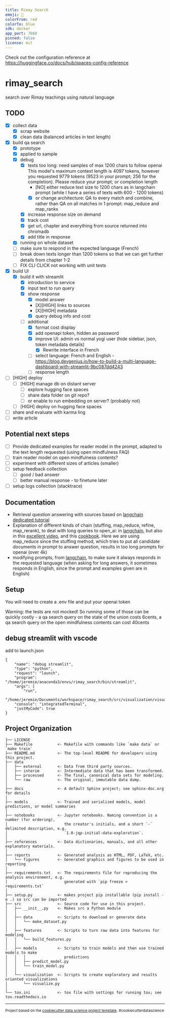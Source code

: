 ```yaml
---
title: Rimay Search
emoji: 🧘
colorFrom: red
colorTo: blue
sdk: docker
app_port: 7860
pinned: false
license: mit
---
```


Check out the configuration reference at https://huggingface.co/docs/hub/spaces-config-reference

rimay_search
==============================

search over Rimay teachings using natural language


TODO
------------
- [X] collect data
    - [x] scrap website
    - [x] clean data (balanced articles in text length)
- [X] build qa search
    - [x] prototype
    - [x] applied to sample
    - [x] debug
      - [x] texts too long: need samples of max 1200 chars to follow openai
      This model's maximum context length is 4097 tokens, however you requested 9779 tokens (9523 in your prompt; 256 for the completion). Please reduce your prompt; or completion length
        - [NO] either reduce text size to 1200 chars as in langchain prompt (while I have a series of texts with 600 - 1200 tokens)
        - [x] or change architecture: QA to every match and combine, rather than QA on all matches in 1 prompt: map_reduce and map_ranks
      - [x] increase response size on demand
      - [X] track cost
      - [X] get url, chapter and everything from source returned into chromadb
      - [X] add title in response
    - [X] running on whole dataset
    - [ ] make sure to respond in the expected language (French)
    - [ ] break down texts longer than 1200 tokens so that we can get further details from chapter 1-2
  - [ ] FIX CLI CLICK not working with unit tests
- [X] build UI
    - [X] build it with streamlit
      - [X] introduction to service
      - [X] input text to run query
      - [X] show response
        - [X] model answer
        - [X][HIGH] links to sources
        - [X][HIGH] metadata
        - [X] query debug info and cost
      - [ ] additional 
        - [X] format cost display
        - [X] add openapi token, hidden as password
        - [X] improve UI: admin vs normal yogi user (hide sidebar, json, token metadata details)
          - [X] Rewrite interface in French  
        - [ ] select language: French and English - https://blog.devgenius.io/how-to-build-a-multi-language-dashboard-with-streamlit-9bc087dd4243
        - [ ] response length
- [ ] [HIGH] deploy
  - [ ] [HIGH] manage db on distant server 
    - [ ] explore hugging face spaces
    - [ ] share data folder on git repo? 
    - [ ] or enable to run embedding on server? (probably not)
  - [ ] [HIGH] deploy on hugging face spaces
- [ ] share and evaluate with karma ling
- [ ] write article 

Potential next steps
------------
- [ ] Provide dedicated examples for reader model in the prompt, adapted to the text length requested (using open mindfulness FAQ)
- [ ] train reader model on open mindfulness contents?
- [ ] experiment with different sizes of articles (smaller) 
- [ ] setup feedback collection
  - [ ] good / bad answer
  - [ ] better manual response - to finetune later
- [ ] setup logs collection (stacktrace) 

Documentation
------------
- Retrieval question answering with sources based on [langchain dedicated tutorial](https://python.langchain.com/en/latest/modules/chains/index_examples/vector_db_qa_with_sources.html)
- Explanation of different kinds of chain (stuffing, map_reduce, refine, map_rerank), to deal with long queries to open_ai: in [langchain](https://python.langchain.com/en/latest/modules/chains/index_examples/qa_with_sources.html), but also in this [excellent video](https://www.youtube.com/watch?v=), and this [cookbook](https://github.com/gkamradt/langchain-tutorials/blob/main/LangChain%20Cookbook.ipynb). Here we are using map_reduce since the stuffing method, which tries to put all candidate documents in prompt to answer question, results in too long prompts for openai (over 4k) 
- modifying prompts, from [langchain](https://python.langchain.com/en/latest/modules/prompts/prompt_templates/getting_started.html), to make sure it always responds in the requested language (when asking for long answers, it sometimes responds in English, since the prompt and examples given are in English)



Setup
------------
You will need to create a .env file and put your openai token

Warning: the tests are not mocked! So running some of those can be quickly costly - a qa search query on the state of the union costs 6cents, a qa search query on the open mindfulness contents can cost 40cents

## debug streamlit with vscode
add to launch.json
```
{
    "name": "debug streamlit",
    "type": "python",
    "request": "launch",
    "program": "/home/jeremie/anaconda3/envs/rimay_search/bin/streamlit",
    "args": [
        "run",
        "/home/jeremie/Documents/workspace/rimay_search/src/visualization/visualize.py"],
    "console": "integratedTerminal",
    "justMyCode": true
}
```
Project Organization
------------

    ├── LICENSE
    ├── Makefile           <- Makefile with commands like `make data` or `make train`
    ├── README.md          <- The top-level README for developers using this project.
    ├── data
    │   ├── external       <- Data from third party sources.
    │   ├── interim        <- Intermediate data that has been transformed.
    │   ├── processed      <- The final, canonical data sets for modeling.
    │   └── raw            <- The original, immutable data dump.
    │
    ├── docs               <- A default Sphinx project; see sphinx-doc.org for details
    │
    ├── models             <- Trained and serialized models, model predictions, or model summaries
    │
    ├── notebooks          <- Jupyter notebooks. Naming convention is a number (for ordering),
    │                         the creator's initials, and a short `-` delimited description, e.g.
    │                         `1.0-jqp-initial-data-exploration`.
    │
    ├── references         <- Data dictionaries, manuals, and all other explanatory materials.
    │
    ├── reports            <- Generated analysis as HTML, PDF, LaTeX, etc.
    │   └── figures        <- Generated graphics and figures to be used in reporting
    │
    ├── requirements.txt   <- The requirements file for reproducing the analysis environment, e.g.
    │                         generated with `pip freeze > requirements.txt`
    │
    ├── setup.py           <- makes project pip installable (pip install -e .) so src can be imported
    ├── src                <- Source code for use in this project.
    │   ├── __init__.py    <- Makes src a Python module
    │   │
    │   ├── data           <- Scripts to download or generate data
    │   │   └── make_dataset.py
    │   │
    │   ├── features       <- Scripts to turn raw data into features for modeling
    │   │   └── build_features.py
    │   │
    │   ├── models         <- Scripts to train models and then use trained models to make
    │   │   │                 predictions
    │   │   ├── predict_model.py
    │   │   └── train_model.py
    │   │
    │   └── visualization  <- Scripts to create exploratory and results oriented visualizations
    │       └── visualize.py
    │
    └── tox.ini            <- tox file with settings for running tox; see tox.readthedocs.io


--------

<p><small>Project based on the <a target="_blank" href="https://drivendata.github.io/cookiecutter-data-science/">cookiecutter data science project template</a>. #cookiecutterdatascience</small></p>
